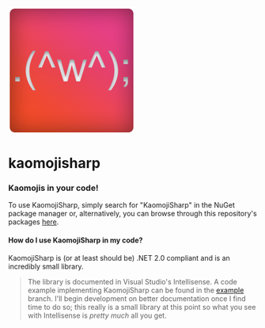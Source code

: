 ![Kaomoji Logo](/webcontent/KaomojiSharpIcon.png)
# kaomojisharp
### Kaomojis in your code!
To use KaomojiSharp, simply search for "KaomojiSharp" in the NuGet package manager or, alternatively, you can browse through this repository's packages [here](https://github.com/seylorx1/kaomojisharp/packages/).

#### How do I use KaomojiSharp in my code?

KaomojiSharp is (or at least should be) .NET 2.0 compliant and is an incredibly small library.

> The library is documented in Visual Studio's Intellisense. A code example implementing KaomojiSharp can be found in the [example](https://github.com/seylorx1/kaomojisharp/tree/example) branch. I'll begin development on better documentation once I find time to do so; this really is a small library at this point so what you see with Intellisense is *pretty much* all you get.
